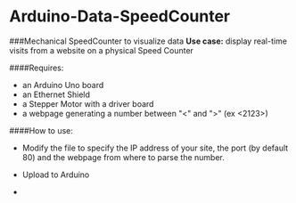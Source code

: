 # Arduino-Data-SpeedCounter

###Mechanical SpeedCounter to visualize data 
**Use case:** display real-time visits from a website on a physical Speed Counter

####Requires:
* an Arduino Uno board
* an Ethernet Shield
* a Stepper Motor with a driver board
* a webpage generating a number between "<" and ">" (ex <2123>)

####How to use:

* Modify the file to specify the IP address of your site, the port (by default 80) and the webpage from where to parse the number.

* Upload to Arduino
* 
